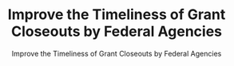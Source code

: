---
layout: resources-landing
title: "Improve the Timeliness of Grant Closeouts by Federal Agencies"
subtitle: "Improve the Timeliness of Grant Closeouts by Federal Agencies"
doc-link: ../assets/files/GRANTS-MANAGEMENT-Action-Needed-to-Improve-the-Timeliness-of-Grant-Closeouts-by-Federal-Agencies.pdf 
filters: federal-financial-assistance controller-alert omb 2016
fiscal_year: 2016
---